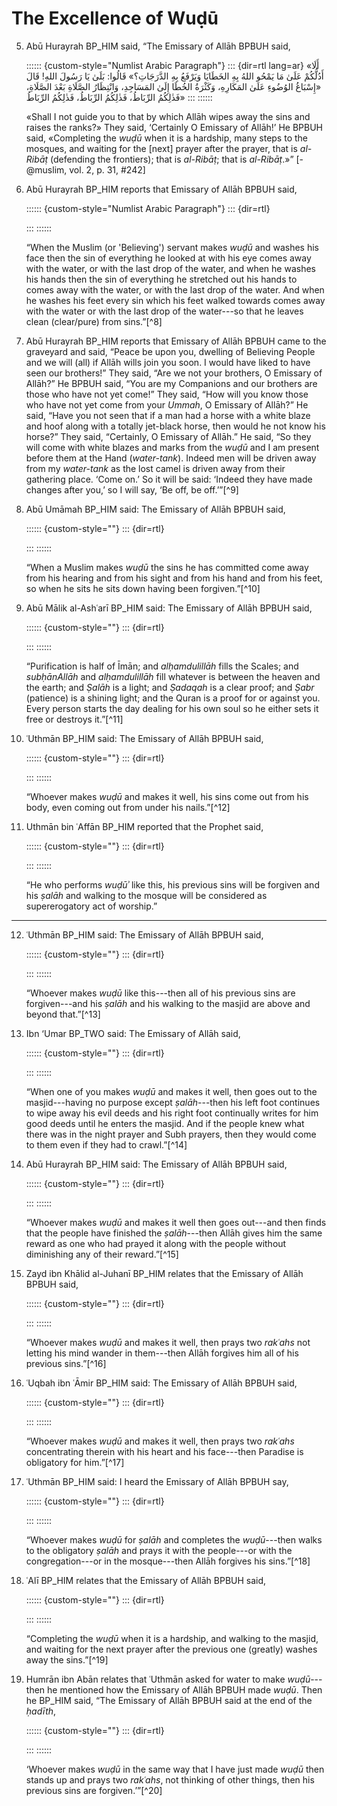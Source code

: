 
# The Excellence of Wuḍū

5. Abū Hurayrah BP_HIM said, “The Emissary of Allāh BPBUH said,

    <!-- TODO Check the repetition of Ribat -->

    :::::: {custom-style="Numlist Arabic Paragraph"}
    ::: {dir=rtl lang=ar}
    «أَلَا أَدُلُّكُمْ عَلَىٰ مَا يَمْحُو اللهُ بِهِ الخَطَايَا وَيَرْفَعُ بِهِ
    الدَّرَجَاتِ؟» قَالُوا: بَلَىٰ يَا رَسُولَ اللهِ! قَالَ «إِسْبَاغُ الوُضُوءِ
    عَلَىٰ المَكَارِهِ، وَكَثْرَةُ الخُطَا إِلَىٰ المَسَاجِدِ، وَانْتِظَارُ
    الصَّلَاةِ بَعْدَ الصَّلَاةِ، فَذٰلِكُمُ الرِّبَاطُ، فَذٰلِكُمُ الرِّبَاطُ،
    فَذٰلِكُمُ الرِّبَاطُ»
    :::
    ::::::

    «Shall I not guide you to that by which Allāh wipes away the sins and raises
    the ranks?» They said, ‘Certainly O Emissary of Allāh!’ He BPBUH said,
    «Completing the _wuḍū_ when it is a hardship, many steps to the mosques, and
    waiting for the [next] prayer after the prayer, that is _al-Ribāṭ_
    (defending the frontiers); that is _al-Ribāṭ_; that is _al-Ribāṭ_.»”
    [-@muslim, vol. 2, p. 31, #242]

6. Abū Hurayrah BP_HIM reports that Emissary of Allāh BPBUH said,

    :::::: {custom-style="Numlist Arabic Paragraph"}
    ::: {dir=rtl}

    :::
    ::::::    

   “When the Muslim (or 'Believing') servant makes _wuḍū_ and washes his face
   then the sin of everything he looked at with his eye comes away with the
   water, or with the last drop of the water, and when he washes his hands then
   the sin of everything he stretched out his hands to comes away with the
   water, or with the last drop of the water. And when he washes his feet every
   sin which his feet walked towards comes away with the water or with the last
   drop of the water---so that he leaves clean (clear/pure) from sins.”[^8]

7. Abū Hurayrah BP_HIM reports that Emissary of Allāh BPBUH came to the
   graveyard and said, “Peace be upon you, dwelling of Believing People and we
   will (all) if Allāh wills join you soon. I would have liked to have seen our
   brothers!” They said, “Are we not your brothers, O Emissary of Allāh?” He
   BPBUH said, “You are my Companions and our brothers are those who have not
   yet come!” They said, “How will you know those who have not yet come from
   your _Ummah_, O Emissary of Allāh?” He said, “Have you not seen that if a man
   had a horse with a white blaze and hoof along with a totally jet-black horse,
   then would he not know his horse?” They said, “Certainly, O Emissary of
   Allāh.” He said, “So they will come with white blazes and marks from the
   _wuḍū_ and I am present before them at the Hand (_water-tank_). Indeed men
   will be driven away from my _water-tank_ as the lost camel is driven away
   from their gathering place. ‘Come on.’ So it will be said: ‘Indeed they have
   made changes after you,’ so I will say, ‘Be off, be off.’”[^9]

8. Abū Umāmah BP_HIM said: The Emissary of Allāh BPBUH said,

    :::::: {custom-style=""}
    ::: {dir=rtl}

    :::
    ::::::

   “When a Muslim makes _wuḍū_ the sins he has committed come away from his
   hearing and from his sight and from his hand and from his feet, so when he
   sits he sits down having been forgiven.”[^10]

9. Abū Mālik al-Ashʿarī BP_HIM said: The Emissary of Allāh BPBUH said,

    :::::: {custom-style=""}
    ::: {dir=rtl}

    :::
    ::::::

   “Purification is half of Īmān; and _alḥamdulillāh_ fills the Scales; and
   _subḥānAllāh_ and _alḥamdulillāh_ fill whatever is between the heaven and the
   earth; and _Ṣalāh_ is a light; and _Ṣadaqah_ is a clear proof; and _Ṣabr_
   (patience) is a shining light; and the Quran is a proof for or against you.
   Every person starts the day dealing for his own soul so he either sets it
   free or destroys it.”[^11]

10. ʿUthmān BP_HIM said: The Emissary of Allāh BPBUH said,

    :::::: {custom-style=""}
    ::: {dir=rtl}

    :::
    ::::::

    “Whoever makes _wuḍū_ and makes it well, his sins come out from his body,
    even coming out from under his nails.”[^12]

11. Uthmān bin ʿAffān BP_HIM reported that the Prophet said,

    :::::: {custom-style=""}
    ::: {dir=rtl}

    :::
    ::::::

    “He who performs _wuḍūʾ_ like this, his previous sins will be forgiven and
    his _ṣalāh_ and walking to the mosque will be considered as supererogatory
    act of worship.”

----

12. ʿUthmān BP_HIM said: The Emissary of Allāh BPBUH said,

    :::::: {custom-style=""}
    ::: {dir=rtl}

    :::
    ::::::

    “Whoever makes _wuḍū_ like this---then all of his previous sins are
    forgiven---and his _ṣalāh_ and his walking to the masjid are above and
    beyond that.”[^13]

13. Ibn ‘Umar BP_TWO said: The Emissary of Allāh said,

    :::::: {custom-style=""}
    ::: {dir=rtl}

    :::
    ::::::

    “When one of you makes _wuḍū_ and makes it well, then goes out to the
    masjid---having no purpose except _ṣalāh_---then his left foot continues to
    wipe away his evil deeds and his right foot continually writes for him good
    deeds until he enters the masjid. And if the people knew what there was in
    the night prayer and Subh prayers, then they would come to them even if they
    had to crawl.”[^14]

14. Abū Hurayrah BP_HIM said: The Emissary of Allāh BPBUH said,

    :::::: {custom-style=""}
    ::: {dir=rtl}

    :::
    ::::::

    “Whoever makes _wuḍū_ and makes it well then goes out---and then finds that
    the people have finished the _ṣalāh_---then Allāh gives him the same reward
    as one who had prayed it along with the people without diminishing any of
    their reward.”[^15]

15. Zayd ibn Khālid al-Juhanī BP_HIM relates that the Emissary of Allāh BPBUH
    said,

    :::::: {custom-style=""}
    ::: {dir=rtl}

    :::
    ::::::

    “Whoever makes _wuḍū_ and makes it well, then prays two _rakʿahs_ not
    letting his mind wander in them---then Allāh forgives him all of his
    previous sins.”[^16]

16. ʿUqbah ibn ʿĀmir BP_HIM said: The Emissary of Allāh BPBUH said,

    :::::: {custom-style=""}
    ::: {dir=rtl}

    :::
    ::::::

    “Whoever makes _wuḍū_ and makes it well, then prays two _rakʿahs_
    concentrating therein with his heart and his face---then Paradise is
    obligatory for him.”[^17]

17. ʿUthmān BP_HIM said: I heard the Emissary of Allāh BPBUH say,

    :::::: {custom-style=""}
    ::: {dir=rtl}

    :::
    ::::::

    “Whoever makes _wuḍū_ for _ṣalāh_ and completes the _wuḍū_---then walks to
    the obligatory _ṣalāh_ and prays it with the people---or with the
    congregation---or in the mosque---then Allāh forgives his sins.”[^18]

18. ʿAlī BP_HIM relates that the Emissary of Allāh BPBUH said,

    :::::: {custom-style=""}
    ::: {dir=rtl}

    :::
    ::::::

    “Completing the _wuḍū_ when it is a hardship, and walking to the masjid, and
    waiting for the next prayer after the previous one (greatly) washes away the
    sins.”[^19]

19. Humrān ibn Abān relates that ʿUthmān asked for water to make _wuḍū_---then
    he mentioned how the Emissary of Allāh BPBUH made _wuḍū_. Then he BP_HIM
    said, “The Emissary of Allāh BPBUH said at the end of the _ḥadīth_,

    :::::: {custom-style=""}
    ::: {dir=rtl}

    :::
    ::::::

    ‘Whoever makes _wuḍū_ in the same way that I have just made _wuḍū_ then
    stands up and prays two _rakʿahs_, not thinking of other things, then his
    previous sins are forgiven.’”[^20]
